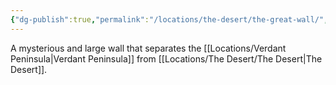 ```yaml
---
{"dg-publish":true,"permalink":"/locations/the-desert/the-great-wall/","noteIcon":"","created":"2024-10-07T22:18:20.269+01:00","updated":"2024-12-31T20:51:04.928+00:00"}
---
```


A mysterious and large wall that separates the [[Locations/Verdant Peninsula\|Verdant Peninsula]] from [[Locations/The Desert/The Desert\|The Desert]].